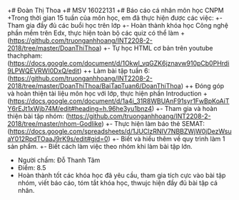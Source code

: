 +# Đoàn Thị Thoa
 +# MSV 16022131
 +# Báo cáo cá nhân môn học CNPM
 +Trong thời gian 15 tuần của môn học, em đã thực hiện được các việc:
 +- Tham gia đầy đủ các buổi học trên lớp
 +- Hoàn thành khóa học Công nghệ phần mềm trên Edx, thực hiện toàn bộ các quiz có thể làm
 +(https://github.com/truonganhhoang/INT2208-2-2018/tree/master/DoanThiThoa)
 +- Tự học HTML cơ bản trên youtube thachpham:(https://docs.google.com/document/d/1Okwl_vqGZK6jznavw910pCb0PHrdi9LPWQEVRWI0DxQ/edit)
  ++ Làm bài tập tuần 6: (https://github.com/truonganhhoang/INT2208-2-2018/tree/master/DoanThiThoa/BaiTapTuan6/DoanThiThoa)
 ++ Đóng góp và hoàn thiện tài liệu môn học với lớp, thực hiện phần Introduction
 +(https://docs.google.com/document/d/1a4i_31R8WBUAnF91syr1FwBpKoAiTY6rEJt1xWjb74M/edit#heading=h.96he3yu1bnz4)
 +- Tham gia và hoàn thiện bài tập nhóm: (https://github.com/truonganhhoang/INT2208-2-2018/tree/master/nhom-Godlike)
 +- Thực hiện làm báo thẻ SEMAT: (https://docs.google.com/spreadsheets/d/1JUClzRNIV7NBBZWjW0jDezWsuaY012RpdTOaaJ9rK9s/edit#gid=0)
 +- Biết và hiểu thêm về quy trình làm 1 sản phẩm.
 +- Biết cách làm việc theo nhóm khi làm bài tập lớn.


- Người chấm: Đỗ Thanh Tâm
- Điểm: 8.5
- Hoàn thành tốt các khóa học đã yêu cầu, tham gia tích cực vào bài tập nhóm, viết báo cáo, tóm tắt khóa học, thwujc hiện đầy đủ bài tập cá nhân.
